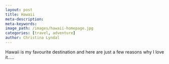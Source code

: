 ```yaml
---
layout: post
title: Hawaii
meta-description:
meta-keywords:
image_path: /images/hawaii-homepage.jpg
categories: [travel, adventure]
author: Christina Lyndal
---
```


Hawaii is my favourite destination and here are just a few reasons why I love it.....
